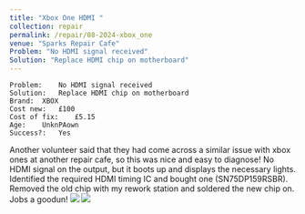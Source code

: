 ```yaml
---
title: "Xbox One HDMI "
collection: repair
permalink: /repair/08-2024-xbox_one
venue: "Sparks Repair Cafe"
Problem: "No HDMI signal received"
Solution: "Replace HDMI chip on motherboard"
---
```

```
Problem:    No HDMI signal received 
Solution:   Replace HDMI chip on motherboard 
Brand:  XBOX 
Cost new:   £100 
Cost of fix:    £5.15 
Age:    UnknPAown 
Success?:   Yes 
```
Another volunteer said that they had come across a similar issue with xbox ones at another repair cafe, so this was nice and easy to diagnose! No HDMI signal on the output, but it boots up and displays the necessary lights. Identified the required HDMI timing IC and bought one (SN75DP159RSBR). Removed the old chip with my rework station and soldered the new chip on. Jobs a goodun!
![](/images/repair_cafe/xbox_one/xbox_one_1.jpg)
![](/images/repair_cafe/xbox_one/xbox_one_2.jpg)
